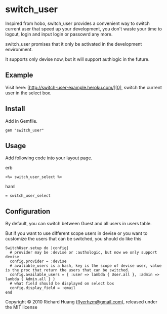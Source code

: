 switch_user
===========

Inspired from hobo, switch_user provides a convenient way to switch current user that speed up your development, you don't waste your time to logout, login and input login or passowrd any more.

switch_user promises that it only be activated in the development environment.

It supports only devise now, but it will support authlogic in the future.

Example
-------

Visit here: [http://switch-user-example.heroku.com/][0], switch the current user in the select box.

Install
-------

Add in Gemfile.

    gem "switch_user"

Usage
-----

Add following code into your layout page.

erb

    <%= switch_user_select %>

haml

    = switch_user_select

Configuration
-------------

By default, you can switch between Guest and all users in users table.

But if you want to use different scope users in devise or you want to customize the users that can be switched, you should do like this

    SwitchUser.setup do |config|
      # provider may be :devise or :authologic, but now we only support devise
      config.provider = :devise
      # avaliable_users is a hash, key is the scope of devise user, value is the proc that return the users that can be switched.
      config.available_users = { :user => lambda { User.all }, :admin => lambda { Admin.all } }
      # what field should be displayed on select box
      config.display_field = :email
    end


Copyright © 2010 Richard Huang (flyerhzm@gmail.com), released under the MIT license

[0]: http://switch-user-example.heroku.com/

